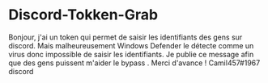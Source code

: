 # Discord-Tokken-Grab
Bonjour, j'ai un token qui permet de saisir les identifiants des gens sur discord. Mais malheureusement Windows Defender le détecte comme un virus donc impossible de saisir les identifiants. Je publie ce message afin que des gens puissent m'aider le bypass . Merci d'avance !
Camil457#1967    discord
